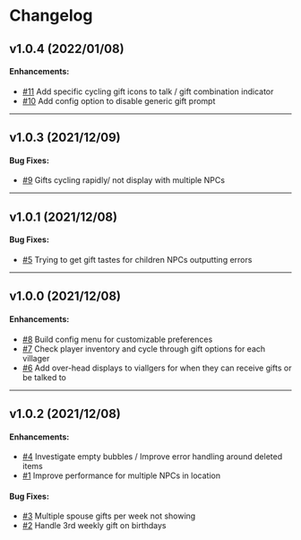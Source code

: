 # Changelog

## v1.0.4 (2022/01/08)

#### Enhancements:

- [#11](https://github.com/urbanyeti/stardew-better-friendship/issues/11) Add specific cycling gift icons to talk / gift combination indicator
- [#10](https://github.com/urbanyeti/stardew-better-friendship/issues/10) Add config option to disable generic gift prompt

---

## v1.0.3 (2021/12/09)

#### Bug Fixes:

- [#9](https://github.com/urbanyeti/stardew-better-friendship/issues/9) Gifts cycling rapidly/ not display with multiple NPCs

---

## v1.0.1 (2021/12/08)

#### Bug Fixes:

- [#5](https://github.com/urbanyeti/stardew-better-friendship/issues/5) Trying to get gift tastes for children NPCs outputting errors

---

## v1.0.0 (2021/12/08)

#### Enhancements:

- [#8](https://github.com/urbanyeti/stardew-better-friendship/issues/8) Build config menu for customizable preferences
- [#7](https://github.com/urbanyeti/stardew-better-friendship/issues/7) Check player inventory and cycle through gift options for each villager
- [#6](https://github.com/urbanyeti/stardew-better-friendship/issues/6) Add over-head displays to viallgers for when they can receive gifts or be talked to

---

## v1.0.2 (2021/12/08)

#### Enhancements:

- [#4](https://github.com/urbanyeti/stardew-better-friendship/issues/4) Investigate empty bubbles / Improve error handling around deleted items
- [#1](https://github.com/urbanyeti/stardew-better-friendship/issues/1) Improve performance for multiple NPCs in location

#### Bug Fixes:

- [#3](https://github.com/urbanyeti/stardew-better-friendship/issues/3) Multiple spouse gifts per week not showing
- [#2](https://github.com/urbanyeti/stardew-better-friendship/issues/2) Handle 3rd weekly gift on birthdays
